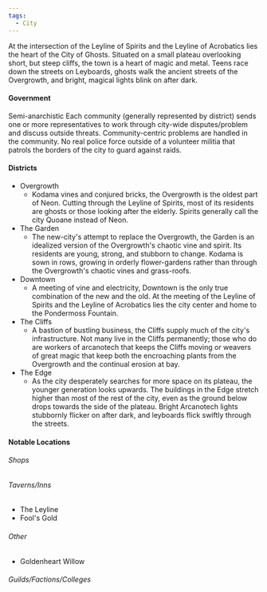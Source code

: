 ```yaml
---
tags:
  - City
---
```

At the intersection of the Leyline of Spirits and the Leyline of Acrobatics lies the heart of the City of Ghosts. Situated on a small plateau overlooking short, but steep cliffs, the town is a heart of magic and metal. Teens race down the streets on Leyboards, ghosts walk the ancient streets of the Overgrowth, and bright, magical lights blink on after dark.
#### Government
Semi-anarchistic
Each community (generally represented by district) sends one or more representatives to work through city-wide disputes/problem and discuss outside threats. Community-centric problems are handled in the community. No real police force outside of a volunteer militia that patrols the borders of the city to guard against raids.
#### Districts
- Overgrowth
	- Kodama vines and conjured bricks, the Overgrowth is the oldest part of Neon. Cutting through the Leyline of Spirits, most of its residents are ghosts or those looking after the elderly. Spirits generally call the city Quoane instead of Neon.
- The Garden
	- The new-city's attempt to replace the Overgrowth, the Garden is an idealized version of the Overgrowth's chaotic vine and spirit. Its residents are young, strong, and stubborn to change. Kodama is sown in rows, growing in orderly flower-gardens rather than through the Overgrowth's chaotic vines and grass-roofs.
- Downtown
	- A meeting of vine and electricity, Downtown is the only true combination of the new and the old. At the meeting of the Leyline of Spirits and the Leyline of Acrobatics lies the city center and home to the Pondermoss Fountain.
- The Cliffs
	- A bastion of bustling business, the Cliffs supply much of the city's infrastructure. Not many live in the Cliffs permanently; those who do are workers of arcanotech that keeps the Cliffs moving or weavers of great magic that keep both the encroaching plants from the Overgrowth and the continual erosion at bay.
- The Edge
	- As the city desperately searches for more space on its plateau, the younger generation looks upwards. The buildings in the Edge stretch higher than most of the rest of the city, even as the ground below drops towards the side of the plateau. Bright Arcanotech lights stubbornly flicker on after dark, and leyboards flick swiftly through the streets. 
#### Notable Locations

###### Shops

###### Taverns/Inns
- The Leyline
- Fool's Gold
###### Other
- Goldenheart Willow
###### Guilds/Factions/Colleges